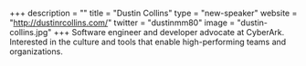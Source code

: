 +++
description = ""
title = "Dustin Collins"
type = "new-speaker"
website = "http://dustinrcollins.com/"
twitter = "dustinmm80"
image = "dustin-collins.jpg"
+++
Software engineer and developer advocate at CyberArk. Interested in the culture and tools that enable high-performing teams and organizations.